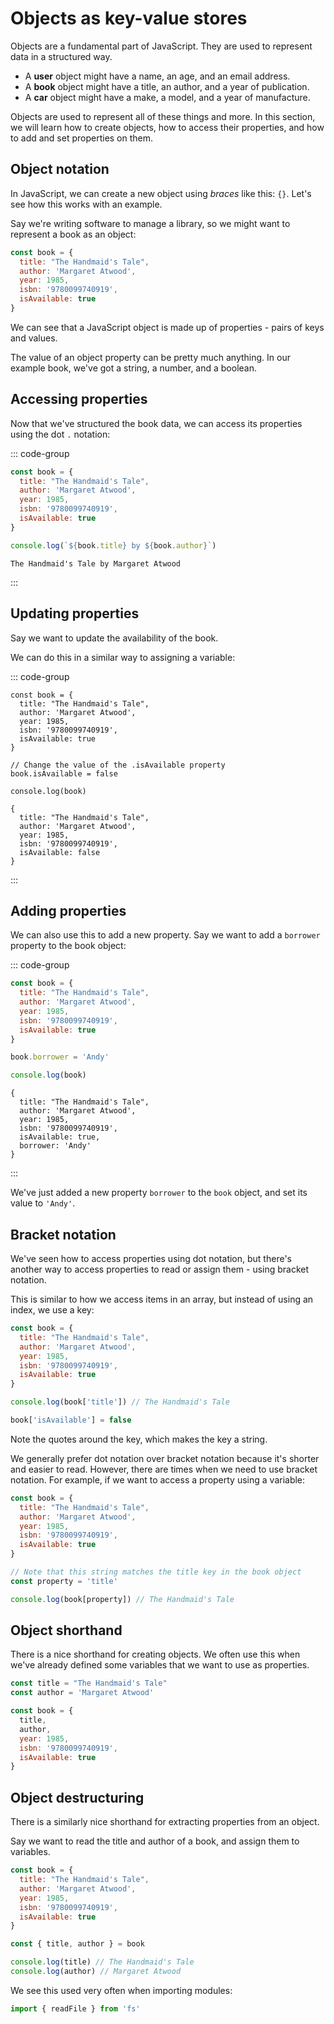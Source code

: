 # Objects as key-value stores

Objects are a fundamental part of JavaScript. They are used to represent data in
a structured way.

- A **user** object might have a name, an age, and an email address.
- A **book** object might have a title, an author, and a year of publication.
- A **car** object might have a make, a model, and a year of manufacture.

Objects are used to represent all of these things and more. In this section, we
will learn how to create objects, how to access their properties, and how to add
and set properties on them.

## Object notation

In JavaScript, we can create a new object using _braces_ like this: `{}`. Let's
see how this works with an example.

Say we're writing software to manage a library, so we might want to represent a
book as an object:

```js
const book = {
  title: "The Handmaid's Tale",
  author: 'Margaret Atwood',
  year: 1985,
  isbn: '9780099740919',
  isAvailable: true
}
```

We can see that a JavaScript object is made up of properties - pairs of keys and
values.

The value of an object property can be pretty much anything. In our example
book, we've got a string, a number, and a boolean.

## Accessing properties

Now that we've structured the book data, we can access its properties using the
dot `.` notation:

::: code-group

```js
const book = {
  title: "The Handmaid's Tale",
  author: 'Margaret Atwood',
  year: 1985,
  isbn: '9780099740919',
  isAvailable: true
}

console.log(`${book.title} by ${book.author}`)
```

```[output]
The Handmaid's Tale by Margaret Atwood
```

:::

## Updating properties

Say we want to update the availability of the book.

We can do this in a similar way to assigning a variable:

::: code-group

```js{6}
const book = {
  title: "The Handmaid's Tale",
  author: 'Margaret Atwood',
  year: 1985,
  isbn: '9780099740919',
  isAvailable: true
}

// Change the value of the .isAvailable property
book.isAvailable = false

console.log(book)
```

```console{6} [output]
{
  title: "The Handmaid's Tale",
  author: 'Margaret Atwood',
  year: 1985,
  isbn: '9780099740919',
  isAvailable: false
}
```

:::

## Adding properties

We can also use this to add a new property. Say we want to add a `borrower`
property to the book object:

::: code-group

```js
const book = {
  title: "The Handmaid's Tale",
  author: 'Margaret Atwood',
  year: 1985,
  isbn: '9780099740919',
  isAvailable: true
}

book.borrower = 'Andy'

console.log(book)
```

```console{7} [output]
{
  title: "The Handmaid's Tale",
  author: 'Margaret Atwood',
  year: 1985,
  isbn: '9780099740919',
  isAvailable: true,
  borrower: 'Andy'
}
```

:::

We've just added a new property `borrower` to the `book` object, and set its
value to `'Andy'`.

## Bracket notation

We've seen how to access properties using dot notation, but there's another way
to access properties to read or assign them - using bracket notation.

This is similar to how we access items in an array, but instead of using an
index, we use a key:

```js
const book = {
  title: "The Handmaid's Tale",
  author: 'Margaret Atwood',
  year: 1985,
  isbn: '9780099740919',
  isAvailable: true
}

console.log(book['title']) // The Handmaid's Tale

book['isAvailable'] = false
```

Note the quotes around the key, which makes the key a string.

We generally prefer dot notation over bracket notation because it's shorter and
easier to read. However, there are times when we need to use bracket notation.
For example, if we want to access a property using a variable:

```js
const book = {
  title: "The Handmaid's Tale",
  author: 'Margaret Atwood',
  year: 1985,
  isbn: '9780099740919',
  isAvailable: true
}

// Note that this string matches the title key in the book object
const property = 'title'

console.log(book[property]) // The Handmaid's Tale
```

## Object shorthand

There is a nice shorthand for creating objects. We often use this when we've
already defined some variables that we want to use as properties.

```js
const title = "The Handmaid's Tale"
const author = 'Margaret Atwood'

const book = {
  title,
  author,
  year: 1985,
  isbn: '9780099740919',
  isAvailable: true
}
```

## Object destructuring

There is a similarly nice shorthand for extracting properties from an object.

Say we want to read the title and author of a book, and assign them to
variables.

```js
const book = {
  title: "The Handmaid's Tale",
  author: 'Margaret Atwood',
  year: 1985,
  isbn: '9780099740919',
  isAvailable: true
}

const { title, author } = book

console.log(title) // The Handmaid's Tale
console.log(author) // Margaret Atwood
```

We see this used very often when importing modules:

```js
import { readFile } from 'fs'
```

